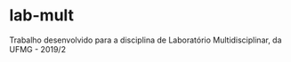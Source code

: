 # lab-mult
Trabalho desenvolvido para a disciplina de Laboratório Multidisciplinar, da UFMG - 2019/2
